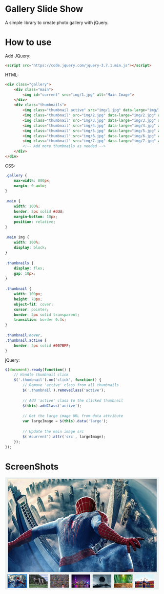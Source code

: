 # Gallery Slide Show

A simple library to create photo gallery with jQuery.

# How to use

Add JQuery:

```html
<script src="https://code.jquery.com/jquery-3.7.1.min.js"></script>
```

HTML:

```html
<div class="gallery">
    <div class="main">
        <img id="current" src="img/1.jpg" alt="Main Image">
    </div>
    <div class="thumbnails">
        <img class="thumbnail active" src="img/1.jpg" data-large="img/1.jpg" alt="Thumbnail 1">
        <img class="thumbnail" src="img/2.jpg" data-large="img/2.jpg" alt="Thumbnail 2">
        <img class="thumbnail" src="img/3.jpg" data-large="img/3.jpg" alt="Thumbnail 3">
        <img class="thumbnail" src="img/4.jpg" data-large="img/4.jpg" alt="Thumbnail 4">
        <img class="thumbnail" src="img/5.jpg" data-large="img/5.jpg" alt="Thumbnail 5">
        <img class="thumbnail" src="img/6.jpg" data-large="img/6.jpg" alt="Thumbnail 6">
        <img class="thumbnail" src="img/7.jpg" data-large="img/7.jpg" alt="Thumbnail 7">
        <!-- Add more thumbnails as needed -->
    </div>
</div>
```

CSS:

```css
.gallery {
    max-width: 800px;
    margin: 0 auto;
}

.main {
    width: 100%;
    border: 2px solid #ddd;
    margin-bottom: 10px;
    position: relative;
}

.main img {
    width: 100%;
    display: block;
}

.thumbnails {
    display: flex;
    gap: 10px;
}

.thumbnail {
    width: 100px;
    height: 70px;
    object-fit: cover;
    cursor: pointer;
    border: 2px solid transparent;
    transition: border 0.3s;
}

.thumbnail:hover,
.thumbnail.active {
    border: 2px solid #007BFF;
}
```

jQuery:

```javascript
$(document).ready(function() {
    // Handle thumbnail click
    $('.thumbnail').on('click', function() {
        // Remove 'active' class from all thumbnails
        $('.thumbnail').removeClass('active');
        
        // Add 'active' class to the clicked thumbnail
        $(this).addClass('active');
        
        // Get the large image URL from data attribute
        var largeImage = $(this).data('large');
        
        // Update the main image src
        $('#current').attr('src', largeImage);
    });
});
```

# ScreenShots

<picture>
  <source media="(prefers-color-scheme: dark)" srcset="./screenshots/screenshots.png">
  <source media="(prefers-color-scheme: light)" srcset="./screenshots/screenshots.png">
  <img alt="Gallery Slide Show" src="./screenshots/screenshots.png">
</picture>
